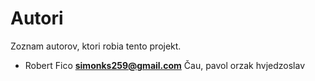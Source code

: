 # Autori

Zoznam autorov, ktori robia tento projekt.

- Robert Fico **simonks259@gmail.com** Čau,  pavol orzak hvjedzoslav